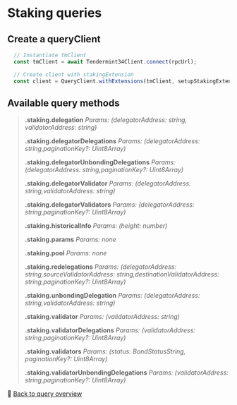 # Staking queries

## Create a queryClient

```ts
  // Instantiate tmClient
  const tmClient = await Tendermint34Client.connect(rpcUrl);

  // Create client with stakingExtension
  const client = QueryClient.withExtensions(tmClient, setupStakingExtension);
```

## Available query methods


>**.staking.delegation**
>*Params: (delegatorAddress: string, validatorAddress: string)*
>
>**.staking.delegatorDelegations**
>*Params: (delegatorAddress: string,paginationKey?: Uint8Array)*
>
>**.staking.delegatorUnbondingDelegations**
>*Params: (delegatorAddress: string,paginationKey?: Uint8Array)*
>
>**.staking.delegatorValidator**
>*Params: (delegatorAddress: string,validatorAddress: string)*
>
>**.staking.delegatorValidators**
>*Params: (delegatorAddress: string,paginationKey?: Uint8Array)*
>
>**.staking.historicalInfo**
>*Params: (height: number)* 
>
>**.staking.params**
>*Params: none*
>
>**.staking.pool**
>*Params: none* 
>
>**.staking.redelegations**
>*Params: (delegatorAddress: string,sourceValidatorAddress: string,destinationValidatorAddress: string,paginationKey?: Uint8Array)*
>
>**.staking.unbondingDelegation**
>*Params: (delegatorAddress: string,validatorAddress: string)*
>
>**.staking.validator**
>*Params: (validatorAddress: string)*
>
>**.staking.validatorDelegations**
>*Params: (validatorAddress: string,paginationKey?: Uint8Array)*
>
>**.staking.validators**
>*Params: (status: BondStatusString, paginationKey?: Uint8Array)*
>
>**.staking.validatorUnbondingDelegations**
>*Params: (validatorAddress: string,paginationKey?: Uint8Array)*

🔗 [Back to query overview](/docs/queries/overview.md)